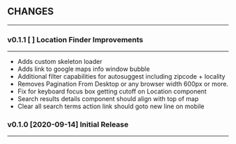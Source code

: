 ## CHANGES
-----------

### v0.1.1 [ ] Location Finder Improvements
-------------------------------------------
* Adds custom skeleton loader
* Adds link to google maps info window bubble
* Additional filter capabilities for autosuggest including zipcode + locality
* Removes Pagination From Desktop or any browser width 600px or more.
* Fix for keyboard focus box getting cutoff on Location component
* Search results details component should align with top of map
* Clear all search terms action link should goto new line on mobile

### v0.1.0 [2020-09-14] Initial Release
---------------------------------------
